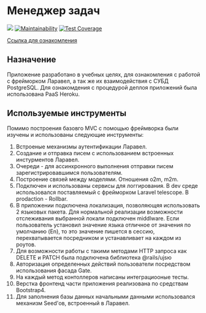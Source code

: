 # Менеджер задач

![](https://github.com/zhekavafiev/php-project-lvl4/workflows/Task-manager-CI/badge.svg)
[![Maintainability](https://api.codeclimate.com/v1/badges/e6c365e6f65b1bdca517/maintainability)](https://codeclimate.com/github/zhekavafiev/php-project-lvl4/maintainability)
[![Test Coverage](https://api.codeclimate.com/v1/badges/e6c365e6f65b1bdca517/test_coverage)](https://codeclimate.com/github/zhekavafiev/php-project-lvl4/test_coverage)

[Ссылка для ознакомления](https://evgvfv-task-manager.herokuapp.com/)

## Назначение
Приложение разработано в учебных целях, для ознакомления с работой с фрейморком Ларавел, а так же их взаимодействия с СУБД PostgreSQL.
Для ознакомдения с процедурой деплоя приложений была использована PaaS Heroku.

## Используемые инструменты
Помимо построения базовго MVC с помощью фреймворка были изучены и использованы следующие инструменты:
1. Встроеные механизмы аутентификации Ларавел.
2. Создание и отправка писем с использованием встроенных инстурментов Ларавел.
3. Очереди - для ассинхронного выполнения отправки писем зарегистрировавшимся пользователям.
4. Построение связей между моделями. Отношения o2m, m2m.
5. Подключен и использованы сервисы для логгирования. В dev среде использовался поставляемый с фрейморком Laravel telescope. В prodaction - Rollbar.
6. В приложении подключена локализация, позволяющяя использовать 2 языковых пакета. Для нормальной реализации возможности отслеживания выбранной локали подключен middlware. Если пользователь установил значение языка отличное от значения по умолчанию (En), то это значение пишется в сессию, перехватывается посредником и устанавливает на каждом из роутов.
7. Для возможности работы с такими методами HTTP запроса как DELETE и PATCH была подключена библиотека @rails/ujsю
8. Авторизация определенных действий пользователи посредством использования фасада Gate.
9. На каждый метод контоллеров написаны интеграциооные тесты. 
10. Верстка фронтенд части приложения реализована по средствам Bootstrap4.
11. Для заполнения базы данных начальными данными использовался механизм Seed'ов, встроенный в Ларавел.


